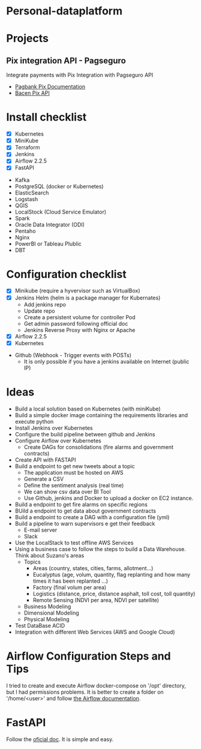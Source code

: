 # Personal-dataplatform

# Projects
## Pix integration API - Pagseguro
Integrate payments with Pix Integration with Pagseguro API
- [Pagbank Pix Documentation](https://documenter.getpostman.com/view/10863174/TVetc6HV?_ga=2.166319102.1751810140.1677731128-937475455.1650844592&_gl=1*18nh6kq*_ga*OTM3NDc1NDU1LjE2NTA4NDQ1OTI.*_ga_VZW8YVGM9B*MTY3NzgwOTgwOS4xLjEuMTY3NzgxMDY4MC4wLjAuMA..#c14c0301-87a0-42f4-9274-59a274e3d82e)
- [Bacen Pix API](https://github.com/bacen/pix-api)

# Install checklist
- [X] Kubernetes
- [X] MiniKube
- [X] Terraform
- [X] Jenkins
- [X] Airflow 2.2.5
- [X] FastAPI
- Kafka
- PostgreSQL (docker or Kubernetes)
- ElasticSearch
- Logstash
- QGIS
- LocalStock (Cloud Service Emulator)
- Spark
- Oracle Data Integrator (ODI)
- Pentaho
- Nginx
- PowerBI or Tableau Plublic
- DBT
  
  
# Configuration checklist
- [X] Minikube (require a hyvervisor such as VirtualBox)
- [X] Jenkins Helm (helm is a package manager for Kubernates)
  - Add jenkins repo
  - Update repo
  - Create a persistent volume for controller Pod
  - Get admin password following official doc
  - Jenkins Reverse Proxy with Nginx or Apache
- [X] Airflow 2.2.5
- [X] Kubernetes
- Github (Webhook - Trigger events with POSTs)
  - It is only possible if you have a jenkins available on Internet (public IP)


# Ideas
- Build a local solution based on Kubernetes (with miniKube)
- Build a simple docker image containing the requirements libraries and execute python
- Install Jenkins over Kubernetes
- Configure the build pipeline between github and Jenkins
- Configure Airflow over Kubernetes
  - Create DAGs for consolidations (fire alarms and government contracts)
- Create API with FASTAPI
- Build a endpoint to get new tweets about a topic
  - The application must be hosted on AWS
  - Generate a CSV
  - Define the sentiment analysis (real time)
  - We can show csv data over BI Tool
  - Use Github, jenkins and Docker to upload a docker on EC2 instance.
- Build a endpoint to get fire alarms on specific regions
- BUild a endpoint to get data about government contracts
- Build a endpoint to create a DAG with a configuration file (yml)
- Build a pipeline to warn supervisors e get their feedback
  - E-mail server
  - Slack
- Use the LocalStack to test offline AWS Services
- Using a business case to follow the steps to build a Data Warehouse. Think about Suzano's areas
  - Topics
    - Areas (country, states, cities, farms, allotment...)
    - Eucalyptus (age, volum, quantity, flag replanting and how many times it has been replanted ...)
    - Factory (final volum per area)
    - Logistics (distance, price, distance asphalt, toll cost, toll quantity)
    - Remote Sensing (NDVI per area, NDVI per satellite)
  - Business Modeling
  - Dimensional Modeling
  - Physical Modeling
- Test DataBase ACID
- Integration with different Web Services (AWS and Google Cloud)


# Airflow Configuration Steps and Tips
I tried to create and execute Airflow docker-compose on '/opt' directory, but I had permissions problems. It is better to create a folder on '/home/\<user\>' and follow [the Airflow documentation](https://airflow.apache.org/docs/apache-airflow/2.2.5/start/local.html).

# FastAPI
Follow the [oficial doc](https://fastapi.tiangolo.com/). It is simple and easy.

